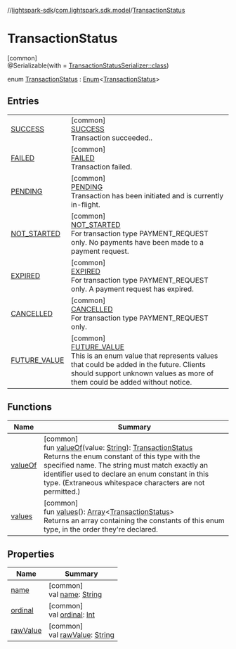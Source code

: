 //[lightspark-sdk](../../../index.md)/[com.lightspark.sdk.model](../index.md)/[TransactionStatus](index.md)

# TransactionStatus

[common]\
@Serializable(with = [TransactionStatusSerializer::class](../-transaction-status-serializer/index.md))

enum [TransactionStatus](index.md) : [Enum](https://kotlinlang.org/api/latest/jvm/stdlib/kotlin/-enum/index.html)&lt;[TransactionStatus](index.md)&gt;

## Entries

| | |
|---|---|
| [SUCCESS](-s-u-c-c-e-s-s/index.md) | [common]<br>[SUCCESS](-s-u-c-c-e-s-s/index.md)<br>Transaction succeeded.. |
| [FAILED](-f-a-i-l-e-d/index.md) | [common]<br>[FAILED](-f-a-i-l-e-d/index.md)<br>Transaction failed. |
| [PENDING](-p-e-n-d-i-n-g/index.md) | [common]<br>[PENDING](-p-e-n-d-i-n-g/index.md)<br>Transaction has been initiated and is currently in-flight. |
| [NOT_STARTED](-n-o-t_-s-t-a-r-t-e-d/index.md) | [common]<br>[NOT_STARTED](-n-o-t_-s-t-a-r-t-e-d/index.md)<br>For transaction type PAYMENT_REQUEST only. No payments have been made to a payment request. |
| [EXPIRED](-e-x-p-i-r-e-d/index.md) | [common]<br>[EXPIRED](-e-x-p-i-r-e-d/index.md)<br>For transaction type PAYMENT_REQUEST only. A payment request has expired. |
| [CANCELLED](-c-a-n-c-e-l-l-e-d/index.md) | [common]<br>[CANCELLED](-c-a-n-c-e-l-l-e-d/index.md)<br>For transaction type PAYMENT_REQUEST only. |
| [FUTURE_VALUE](-f-u-t-u-r-e_-v-a-l-u-e/index.md) | [common]<br>[FUTURE_VALUE](-f-u-t-u-r-e_-v-a-l-u-e/index.md)<br>This is an enum value that represents values that could be added in the future. Clients should support unknown values as more of them could be added without notice. |

## Functions

| Name | Summary |
|---|---|
| [valueOf](value-of.md) | [common]<br>fun [valueOf](value-of.md)(value: [String](https://kotlinlang.org/api/latest/jvm/stdlib/kotlin/-string/index.html)): [TransactionStatus](index.md)<br>Returns the enum constant of this type with the specified name. The string must match exactly an identifier used to declare an enum constant in this type. (Extraneous whitespace characters are not permitted.) |
| [values](values.md) | [common]<br>fun [values](values.md)(): [Array](https://kotlinlang.org/api/latest/jvm/stdlib/kotlin/-array/index.html)&lt;[TransactionStatus](index.md)&gt;<br>Returns an array containing the constants of this enum type, in the order they're declared. |

## Properties

| Name | Summary |
|---|---|
| [name](../-withdrawal-request-status/-f-u-t-u-r-e_-v-a-l-u-e/index.md#-372974862%2FProperties%2F-962664521) | [common]<br>val [name](../-withdrawal-request-status/-f-u-t-u-r-e_-v-a-l-u-e/index.md#-372974862%2FProperties%2F-962664521): [String](https://kotlinlang.org/api/latest/jvm/stdlib/kotlin/-string/index.html) |
| [ordinal](../-withdrawal-request-status/-f-u-t-u-r-e_-v-a-l-u-e/index.md#-739389684%2FProperties%2F-962664521) | [common]<br>val [ordinal](../-withdrawal-request-status/-f-u-t-u-r-e_-v-a-l-u-e/index.md#-739389684%2FProperties%2F-962664521): [Int](https://kotlinlang.org/api/latest/jvm/stdlib/kotlin/-int/index.html) |
| [rawValue](raw-value.md) | [common]<br>val [rawValue](raw-value.md): [String](https://kotlinlang.org/api/latest/jvm/stdlib/kotlin/-string/index.html) |
